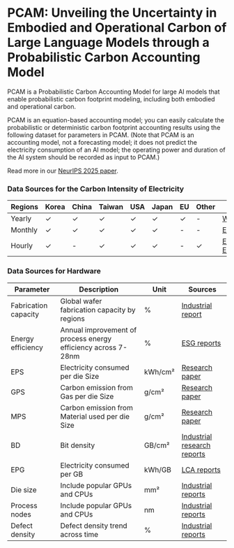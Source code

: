 # PCAM: Unveiling the Uncertainty in Embodied and Operational Carbon of Large Language Models through a Probabilistic Carbon Accounting Model

PCAM is a Probabilistic Carbon Accounting Model for large AI models that enable probabilistic carbon footprint modeling, including both embodied and operational carbon. 

PCAM is an equation-based accounting model; you can easily calculate the probabilistic or deterministic carbon footprint accounting results using the following dataset for parameters in PCAM. (Note that PCAM is an accounting model, not a forecasting model; it does not predict the electricity consumption of an AI model; the operating power and duration of the AI system should be recorded as input to PCAM.) 

Read more in our [NeurIPS 2025 paper](https://openreview.net/pdf?id=9QyNYxKeKr). 


### Data Sources for the Carbon Intensity of Electricity
| Regions | Korea | China | Taiwan | USA | Japan | EU | Other | Source |
|---------|-------|-------|--------|-----|-------|----|-------|--------|
| Yearly  | ✓     | ✓     | ✓      | ✓   | ✓     | ✓  | -     | [World in Data](https://ourworldindata.org/grapher/carbon-intensity-electricity?tab=chart) |
| Monthly | ✓     | ✓     | ✓      | ✓   | ✓     | -  | -     | [EMBIR](https://ember-climate.org/countries-and-regions/)  |
| Hourly  | ✓     | -     | ✓      | ✓   | ✓     | -  | ✓     | [ENTSOE](https://transparency.entsoe.eu/dashboard/show?loggedUserIsPrivileged=false) , [ElectricityMaps](https://app.electricitymaps.com/map)  |

### Data Sources for Hardware

| Parameter | Description | Unit | Sources |
|-----------|-------------|------|---------|
| Fabrication capacity | Global wafer fabrication capacity by regions | % | [Industrial report](https://www.semiconductors.org/wp-content/uploads/2024/05/Report_Emerging-Resilience-in-the-Semiconductor-Supply-Chain.pdf)|
| Energy efficiency | Annual improvement of process energy efficiency across 7-28nm | % | [ESG reports](https://esg.tsmc.com/en-US/resources/ESG-data-hub?tab=reportbuilder)  |
| EPS | Electricity consumed per die Size | kWh/cm² | [Research paper](https://dl.acm.org/doi/10.1145/3632775.3661939)  |
| GPS | Carbon emission from Gas per die Size | g/cm² | [Research paper](https://dl.acm.org/doi/10.1145/3632775.3661939) |
| MPS | Carbon emission from Material used per die Size | g/cm² |  [Research paper](https://dl.acm.org/doi/10.1145/3632775.3661939) |
| BD | Bit density | GB/cm² | [Industrial research reports](https://www.flashmemorysummit.com/English/Collaterals/Proceedings/2017/20170808_FR12_Choe.pdf)  |
| EPG | Electricity consumed per GB | kWh/GB | [LCA reports](https://www.seagate.com/gb/en/esg/planet/product-sustainability/)   |
| Die size | Include popular GPUs and CPUs | mm² | [Industrial reports](https://www.techpowerup.com/gpu-specs/)  |
| Process nodes | Include popular GPUs and CPUs | nm | [Industrial reports](https://www.techpowerup.com/gpu-specs/) |
| Defect density | Defect density trend across time | % | [Industrial reports](https://www.anandtech.com/show/16028)  |
